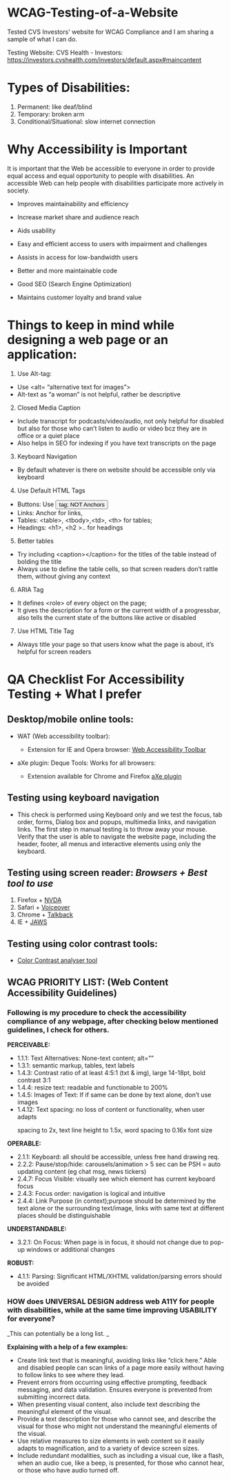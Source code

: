 # WCAG-Testing-of-a-Website
Tested CVS Investors' website for WCAG Compliance and I am sharing a sample of what I can do.

Testing Website: CVS Health - Investors: https://investors.cvshealth.com/investors/default.aspx#maincontent

# Types of Disabilities:

1. Permanent: like deaf/blind
2. Temporary: broken arm
3. Conditional/Situational: slow internet connection

 
# Why Accessibility is Important

It is important that the Web be accessible to everyone in order to provide equal access and equal opportunity to people with disabilities. An accessible Web can help people with disabilities participate more actively in society.

* Improves maintainability and efficiency

* Increase market share and audience reach

* Aids usability

* Easy and efficient access to users with impairment and challenges

* Assists in access for low-bandwidth users

* Better and more maintainable code

* Good SEO (Search Engine Optimization)

* Maintains customer loyalty and brand value


# Things to keep in mind while designing a web page or an application:

1. Use Alt-tag:
  - Use <alt= “alternative text for images”>
  - Alt-text as “a woman” is not helpful, rather be descriptive
  
2. Closed Media Caption
  - Include transcript for podcasts/video/audio, not only helpful for disabled but also for those who can’t listen to audio or video bcz they are in office or a quiet place
  - Also helps in SEO for indexing if you have text transcripts on the page
  
3. Keyboard Navigation
  - By default whatever is there on website should be accessible only via keyboard
  
4. Use Default HTML Tags
  - Buttons: Use <button> tag; NOT Anchors 
  - Links: Anchor <a> for links, 
  - Tables: \<table>, \<tbody>,\<td>, \<th> for tables; 
  - Headings: \<h1>, \<h2 >\.. for headings
  
5. Better tables
  - Try including \<caption>\</caption> for the titles of the table instead of bolding the title
  - Always use <scope> to define the table cells, so that screen readers don’t rattle them, without giving any context
 
6. ARIA Tag
  - It defines \<role> of every object on the page; 
  - It gives the description for a form or the current width of a progressbar, also tells the current state of the buttons like active or disabled
  
7. Use HTML Title Tag
  - Always title your page so that users know what the page is about, it’s helpful for screen readers



# QA Checklist For Accessibility Testing + What I prefer

## Desktop/mobile online tools: 
  - WAT (Web accessibility toolbar): 
      - Extension for IE and Opera browser: [Web Accessibility Toolbar](https://developer.paciellogroup.com/resources/wat/)
      
  - aXe plugin: Deque Tools: Works for all browsers: 
      - Extension available for Chrome and Firefox [aXe plugin](https://www.deque.com/axe/)
      
## Testing using keyboard navigation
  - This check is performed using Keyboard only and we test the focus, tab order, forms, Dialog box and popups, multimedia links, and navigation links. The first step in manual testing is to throw away your mouse. Verify that the user is able to navigate the website page, including the header, footer, all menus and interactive elements using only the keyboard.


## Testing using screen reader: *Browsers + Best tool to use*
  1. Firefox + [NVDA](https://webaim.org/resources/shortcuts/nvda)
  2. Safari + [Voiceover](https://www.applevis.com/guides/macos-voiceover/complete-list-voiceover-keyboard-shortcuts-available-macos)
  3. Chrome + [Talkback](https://support.google.com/accessibility/android/answer/6283677?hl=en)
  4. IE + [JAWS](https://webaim.org/resources/shortcuts/jaws)

## Testing using color contrast tools: 
  - [Color Contrast analyser tool](https://webaim.org/resources/contrastchecker/)
  
  
## WCAG PRIORITY LIST: (Web Content Accessibility Guidelines)
### Following is my procedure to check the accessibility compliance of any webpage, after checking below mentioned guidelines, I check for others.

**PERCEIVABLE:**
 - 1.1.1: Text Alternatives: None-text content; alt=””
 - 1.3.1: semantic markup, tables, text labels
 - 1.4.3: Contrast ratio of at least 4:5:1 (txt & img), large 14-18pt, bold contrast 3:1
 - 1.4.4: resize text: readable and functionable to 200%
 - 1.4.5: Images of Text: If if same can be done by text alone, don’t use images
 - 1.4.12: Text spacing: no loss of content or functionality, when user adapts <p> spacing to 2x, text line height to 1.5x, word spacing to 0.16x font size

**OPERABLE:**
 - 2.1.1: Keyboard: all should be accessible, unless free hand drawing req. 
 - 2.2.2: Pause/stop/hide: carousels/animation > 5 sec can be PSH = auto updating content (eg chat msg, news tickers)
 - 2.4.7: Focus Visible: visually see which element has current keyboard focus
 - 2.4.3: Focus order: navigation is logical and intuitive
 - 2.4.4: Link Purpose (in context);purpose should be determined by the text alone or the surrounding text/image, links with same text at different places should be distinguishable

**UNDERSTANDABLE:**
 - 3.2.1: On Focus: When page is in focus, it should not change due to pop-up windows or additional changes

**ROBUST:**
 - 4.1.1: Parsing: Significant HTML/XHTML validation/parsing errors should be avoided


### HOW does UNIVERSAL DESIGN address web A11Y for people with disabilities, while at the same time improving USABILITY for everyone?

_This can potentially be a long list. _

**Explaining with a help of a few examples:**

  - Create link text that is meaningful, avoiding links like “click here.” Able and disabled people can scan links of a page more easily without having to follow links to see where they lead. 
  - Prevent errors from occurring using effective prompting, feedback messaging, and data validation. Ensures everyone is prevented from submitting incorrect data. 
  - When presenting visual content, also include text describing the meaningful element of the visual. 
  - Provide a text description for those who cannot see, and describe the visual for those who might not understand the meaningful elements of the visual. 
  - Use relative measures to size elements in web content so it easily adapts to magnification, and to a variety of device screen sizes. 
  - Include redundant modalities, such as including a visual cue, like a flash, when an audio cue, like a beep, is presented, for those who cannot hear, or those who have audio turned off.

